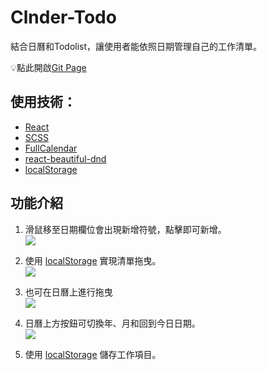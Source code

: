 # Clnder-Todo
結合日曆和Todolist，讓使用者能依照日期管理自己的工作清單。  
  
💡點此開啟[Git Page](https://yenquan0528.github.io/calendar_todo/) 

## 使用技術：
* [React](https://zh-hant.reactjs.org/)
* [SCSS](https://sass-lang.com/)
* [FullCalendar](https://fullcalendar.io/)
* [react-beautiful-dnd](https://www.npmjs.com/package/react-beautiful-dnd)
* [localStorage](https://developer.mozilla.org/zh-TW/docs/Web/API/Window/localStorage)


## 功能介紹
1. 滑鼠移至日期欄位會出現新增符號，點擊即可新增。  
![](https://i.imgur.com/TJUgAAC.gif)

2. 使用 [localStorage](https://developer.mozilla.org/zh-TW/docs/Web/API/Window/localStorage) 實現清單拖曳。  
![](https://i.imgur.com/a8zzkP7.gif)

3. 也可在日曆上進行拖曳  
![](https://i.imgur.com/jH7uOkm.gif)

4. 日曆上方按鈕可切換年、月和回到今日日期。  
![](https://i.imgur.com/u8kiWI6.gif)

5. 使用 [localStorage](https://developer.mozilla.org/zh-TW/docs/Web/API/Window/localStorage) 儲存工作項目。


